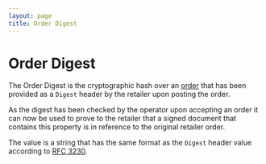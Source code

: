 ```yaml
---
layout: page
title: Order Digest
---
```


# Order Digest

The Order Digest is the cryptographic hash over an [order](../concepts/order) that has been provided as a `Digest` header by the retailer upon posting the order.

As the digest has been checked by the operator upon accepting an order it can now be used to prove to the retailer that a
signed document that contains this property is in reference to the original retailer order.

The value is a string that has the same format as the `Digest` header value according to [RFC 3230](http://tools.ietf.org/html/rfc3230).

